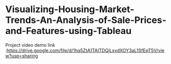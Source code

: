 # Visualizing-Housing-Market-Trends-An-Analysis-of-Sale-Prices-and-Features-using-Tableau
Project video demo link :https://drive.google.com/file/d/1hq5ZtA1TAITDQjLxvdXOY3aL1SfEpT5V/view?usp=sharing 
